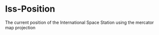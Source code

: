 # Iss-Position
The current position of the International Space Station using the mercator map projection

